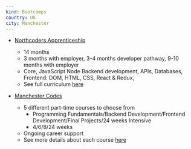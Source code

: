 ```yaml
---
kind: Bootcamps
country: UK
city: Manchester
---
```

* [Northcoders Apprenticeship](https://northcoders.com)
    * 14 months 
    * 3 months with employer, 3-4 months developer pathway, 9-10 months with employer
    * Core, JavaScript Node Backend development, APIs, Databases, Frontend: DOM, HTML, CSS, React & Redux, 
    * See full curriculum [here](https://northcoders.com/developer-pathway)
    
* [Manchester Codes](https://www.manchestercodes.com/)
    * 5 different part-time courses to choose from
      * Programming Fundamentals/Backend Development/Frontend Development/Final Projects/24 weeks Intensive
      * 4/6/8/24 weeks
    * Ongoing career support
    * See more details about each course [here](https://www.manchestercodes.com/study-and-courses/courses)
